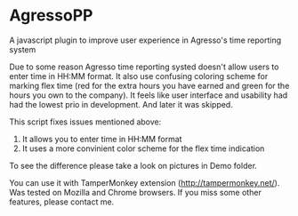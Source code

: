 AgressoPP
=========

A javascript plugin to improve user experience in Agresso's time reporting system

Due to some reason Agresso time reporting systed doesn't allow users to 
enter time in HH:MM format. It also use confusing coloring scheme for 
marking flex time (red for the extra hours you have earned and green for the
hours you own to the company). It feels like user interface and usability had
had the lowest prio in development. And later it was skipped.

This script fixes issues mentioned above:
1. It allows you to enter time in HH:MM format
2. It uses a more convinient color scheme for the flex time indication

To see the difference please take a look on pictures in Demo folder.

You can use it with TamperMonkey extension (http://tampermonkey.net/). Was 
tested on Mozilla and Chrome browsers. If you miss some other features, 
please contact me.
